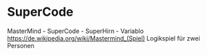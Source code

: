# SuperCode
MasterMind - SuperCode - SuperHirn - Variablo
https://de.wikipedia.org/wiki/Mastermind_(Spiel)
Logikspiel für zwei Personen
